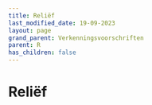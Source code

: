 ```yaml
---
title: Reliëf
last_modified_date: 19-09-2023
layout: page
grand_parent: Verkenningsvoorschriften
parent: R
has_children: false
---
```


Reliëf
======

